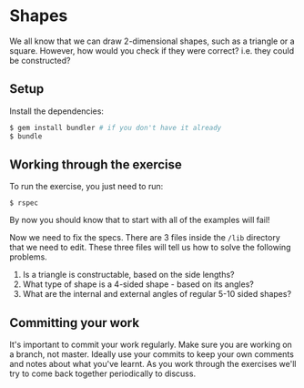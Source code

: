 # Shapes

We all know that we can draw 2-dimensional shapes, such as a triangle or a square. However, how would
you check if they were correct? i.e. they could be constructed?

## Setup

Install the dependencies:

```bash
$ gem install bundler # if you don't have it already
$ bundle
```

## Working through the exercise

To run the exercise, you just need to run:

```
$ rspec
```

By now you should know that to start with all of the examples will fail!

Now we need to fix the specs. There are 3 files inside the `/lib` directory that we need to edit.
These three files will tell us how to solve the following problems.
 
1. Is a triangle is constructable, based on the side lengths?
1. What type of shape is a 4-sided shape - based on its angles?
1. What are the internal and external angles of regular 5-10 sided shapes?

## Committing your work

It's important to commit your work regularly. Make sure you are working on a
branch, not master. Ideally use your commits to keep your own
comments and notes about what you've learnt. As you work through the exercises
we'll try to come back together periodically to discuss.
